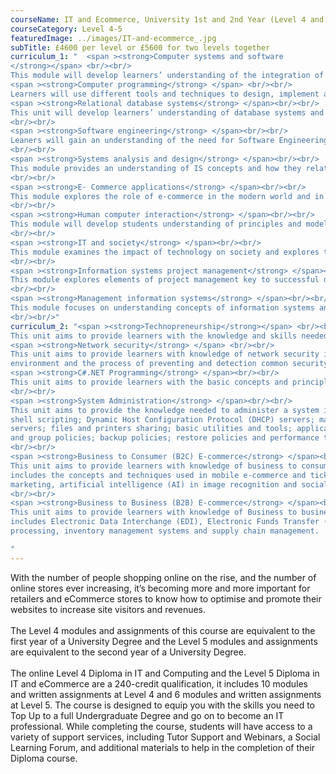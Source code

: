```yaml
---
courseName: IT and Ecommerce, University 1st and 2nd Year (Level 4 and 5)
courseCategory: Level 4-5
featuredImage: ../images/IT-and-ecommerce_.jpg
subTitle: £4600 per level or £5600 for two levels together
curriculum_1: "  <span ><strong>Computer systems and software
</strong></span> <br/><br/>
This module will develop learners’ understanding of the integration of hardware and software components.<br/><br/>
<span ><strong>Computer programming</strong> </span> <br/><br/>
Learners will use different tools and techniques to design, implement and test programs, following the system life cycle.<br/><br/>
<span ><strong>Relational database systems</strong> </span><br/><br/>
This unit will develop learners’ understanding of database systems and data analysis and modelling.
<br/><br/>
<span ><strong>Software engineering</strong> </span><br/><br/>
Leaners will gain an understanding of the need for Software Engineering and the different methods and techniques.
<br/><br/>
<span ><strong>Systems analysis and design</strong> </span><br/><br/>
This module provides an understanding of IS concepts and how they relate to organisation needs in respect of business processes and transformation of information.
<br/><br/>
<span ><strong>E- Commerce applications</strong> </span><br/><br/>
This module explores the role of e-commerce in the modern world and in particular the identification of aims and objectives within a business and the design issues arising from the definition of requirements.
<br/><br/>
<span ><strong>Human computer interaction</strong> </span><br/><br/>
This module will develop students understanding of principles and models of human computer interaction and evaluate existing HCI design and principles and use this to help them plan their own prototype multimedia user interface.
<br/><br/>
<span ><strong>IT and society</strong> </span><br/><br/>
This module examines the impact of technology on society and explores trends and changes created. It will examine management issues and potential conflicts in terms of security and data management.
<br/><br/>
<span ><strong>Information systems project management</strong> </span><br/><br/>
This module explores elements of project management key to successful development and implementation of specific IT projects.
<br/><br/>
<span ><strong>Management information systems</strong> </span><br/><br/>
This module focuses on understanding concepts of information systems and how they support business needs in terms of information processing and data processing.
<br/><br/>"
curriculum_2: "<span ><strong>Technopreneurship</strong></span> <br/><br/>
This unit aims to provide learners with the knowledge and skills needed to establish a new techno business. It includes understanding the characteristics of entrepreneurs, planning, marketing and finance.<br/><br/>
<span ><strong>Network security</strong> </span> <br/><br/>
This unit aims to provide learners with knowledge of network security issues in a networked
environment and the process of preventing and detection common security incidents.<br/><br/>
<span ><strong>C#.NET Programming</strong> </span><br/><br/>
This unit aims to provide learners with the basic concepts and principles of ASP.NET programming using C#. This will enable learners to understand how to create dynamic web pages using server side programming techniques.
<br/><br/>
<span ><strong>System Administration</strong> </span><br/><br/>
This unit aims to provide the knowledge needed to administer a system in Linux and Windows. Topics covered include user and group management; file system management; task automation;
shell scripting; Dynamic Host Configuration Protocol (DHCP) servers; mail servers; domain name
servers; files and printers sharing; basic utilities and tools; application management; registry; local
and group policies; backup policies; restore policies and performance tuning
<br/><br/>
<span ><strong>Business to Consumer (B2C) E-commerce</strong> </span><br/><br/>
This unit aims to provide learners with knowledge of business to consumer e-commerce. This
includes the concepts and techniques used in mobile e-commerce and ticketing, the psychology of
marketing, artificial intelligence (AI) in image recognition and social commerce.
<br/><br/>
<span ><strong>Business to Business (B2B) E-commerce</strong> </span><br/><br/>
This unit aims to provide learners with knowledge of Business to business (B2B) e-commerce. This
includes Electronic Data Interchange (EDI), Electronic Funds Transfer (EFT), online transaction
processing, inventory management systems and supply chain management.

"
---
```

With the number of people shopping online on the rise, and the number of online stores ever increasing, it’s becoming more and more important for retailers and eCommerce stores to know how to optimise and promote their websites to increase site visitors and revenues.
<br/><br/>
The Level 4 modules and assignments of this course are equivalent to the first year of a University Degree and the Level 5 modules and assignments are equivalent to the second year of a University Degree.
<br/><br/>
The online Level 4 Diploma in IT and Computing and the Level 5 Diploma in IT and eCommerce  are a 240-credit qualification, it includes 10 modules and written assignments at Level 4 and 6 modules and written assignments at Level 5. The course is designed to equip you with the skills you need to Top Up to a full Undergraduate Degree and go on to become an IT professional. While completing the course, students will have access to a variety of support services, including Tutor Support and Webinars, a Social Learning Forum, and additional materials to help in the completion of their Diploma course.